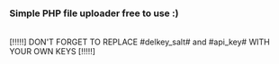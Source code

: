 <h3>Simple PHP file uploader free to use :)</h3><br>
[!!!!!] DON'T FORGET TO REPLACE #delkey_salt# and #api_key# WITH YOUR OWN KEYS [!!!!!]
